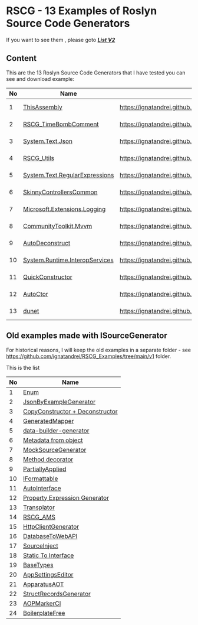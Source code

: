 # RSCG - 13 Examples of Roslyn Source Code Generators 

If you want to see them , please goto  ***[List V2](https://ignatandrei.github.io/RSCG_Examples/v2/docs/List-of-RSCG)***

## Content 

This are the 13 Roslyn Source Code Generators that I have tested you can see and download example:


| No        | Name  | Link | Nuget |Author|
| --------- | ----- | -----| ----- |----- |  
|1|[ThisAssembly](https://ignatandrei.github.io/RSCG_Examples/v2/docs/ThisAssembly)| https://ignatandrei.github.io/RSCG_Examples/v2/docs/ThisAssembly | [https://www.nuget.org/packages/ThisAssembly]({desc.Generator.Nuget.First()}) | Daniel Cazzulino|
|2|[RSCG_TimeBombComment](https://ignatandrei.github.io/RSCG_Examples/v2/docs/RSCG_TimeBombComment)| https://ignatandrei.github.io/RSCG_Examples/v2/docs/RSCG_TimeBombComment | [https://www.nuget.org/packages/RSCG_TimeBombComment/]({desc.Generator.Nuget.First()}) | Andrei Ignat|
|3|[System.Text.Json](https://ignatandrei.github.io/RSCG_Examples/v2/docs/System.Text.Json)| https://ignatandrei.github.io/RSCG_Examples/v2/docs/System.Text.Json | [https://www.nuget.org/packages/System.Text.Json/]({desc.Generator.Nuget.First()}) | Microsoft|
|4|[RSCG_Utils](https://ignatandrei.github.io/RSCG_Examples/v2/docs/RSCG_Utils)| https://ignatandrei.github.io/RSCG_Examples/v2/docs/RSCG_Utils | [https://www.nuget.org/packages/RSCG_Utils]({desc.Generator.Nuget.First()}) | Ignat Andrei|
|5|[System.Text.RegularExpressions](https://ignatandrei.github.io/RSCG_Examples/v2/docs/System.Text.RegularExpressions)| https://ignatandrei.github.io/RSCG_Examples/v2/docs/System.Text.RegularExpressions | [https://www.nuget.org/packages/System.Text.RegularExpressions/]({desc.Generator.Nuget.First()}) | Microsoft|
|6|[SkinnyControllersCommon](https://ignatandrei.github.io/RSCG_Examples/v2/docs/SkinnyControllersCommon)| https://ignatandrei.github.io/RSCG_Examples/v2/docs/SkinnyControllersCommon | [https://www.nuget.org/packages/SkinnyControllersCommon]({desc.Generator.Nuget.First()}) | Ignat Andrei|
|7|[Microsoft.Extensions.Logging](https://ignatandrei.github.io/RSCG_Examples/v2/docs/Microsoft.Extensions.Logging)| https://ignatandrei.github.io/RSCG_Examples/v2/docs/Microsoft.Extensions.Logging | [https://www.nuget.org/packages/Microsoft.Extensions.Logging/]({desc.Generator.Nuget.First()}) | Microsoft|
|8|[CommunityToolkit.Mvvm](https://ignatandrei.github.io/RSCG_Examples/v2/docs/CommunityToolkit.Mvvm)| https://ignatandrei.github.io/RSCG_Examples/v2/docs/CommunityToolkit.Mvvm | [https://www.nuget.org/packages/CommunityToolkit.Mvvm]({desc.Generator.Nuget.First()}) | Microsoft|
|9|[AutoDeconstruct](https://ignatandrei.github.io/RSCG_Examples/v2/docs/AutoDeconstruct)| https://ignatandrei.github.io/RSCG_Examples/v2/docs/AutoDeconstruct | [https://www.nuget.org/packages/AutoDeconstruct]({desc.Generator.Nuget.First()}) | Jason Bock|
|10|[System.Runtime.InteropServices](https://ignatandrei.github.io/RSCG_Examples/v2/docs/System.Runtime.InteropServices)| https://ignatandrei.github.io/RSCG_Examples/v2/docs/System.Runtime.InteropServices | [https://www.nuget.org/packages/System.Runtime.InteropServices/]({desc.Generator.Nuget.First()}) | Microsoft|
|11|[QuickConstructor](https://ignatandrei.github.io/RSCG_Examples/v2/docs/QuickConstructor)| https://ignatandrei.github.io/RSCG_Examples/v2/docs/QuickConstructor | [https://www.nuget.org/packages/QuickConstructor]({desc.Generator.Nuget.First()}) | Flavien Charlon|
|12|[AutoCtor](https://ignatandrei.github.io/RSCG_Examples/v2/docs/AutoCtor)| https://ignatandrei.github.io/RSCG_Examples/v2/docs/AutoCtor | [https://www.nuget.org/packages/AutoCtor/]({desc.Generator.Nuget.First()}) | Cameron MacFarland|
|13|[dunet](https://ignatandrei.github.io/RSCG_Examples/v2/docs/dunet)| https://ignatandrei.github.io/RSCG_Examples/v2/docs/dunet | [https://www.nuget.org/packages/dunet/]({desc.Generator.Nuget.First()}) | Domn Werner|


## Old examples made with ISourceGenerator 

For historical reasons, I will keep the old examples in a separate folder - see  https://github.com/ignatandrei/RSCG_Examples/tree/main/v1  folder.

This is the list 

| No        | Name  |
| --------- | ----- |
|1| [Enum]( https://ignatandrei.github.io/RSCG_Examples/v1/#rscg-number-2--enum) |"
|2| [JsonByExampleGenerator]( https://ignatandrei.github.io/RSCG_Examples/v1/#rscg-number-3--jsonbyexamplegenerator) |"
|3| [CopyConstructor + Deconstructor]( https://ignatandrei.github.io/RSCG_Examples/v1/#rscg-number-4--copyconstructor--deconstructor) |"
|4| [GeneratedMapper]( https://ignatandrei.github.io/RSCG_Examples/v1/#rscg-number-5--generatedmapper) |"
|5| [data-builder-generator]( https://ignatandrei.github.io/RSCG_Examples/v1/#rscg-number-6--data-builder-generator) |"
|6| [Metadata from object]( https://ignatandrei.github.io/RSCG_Examples/v1/#rscg-number-7--metadata-from-object) |"
|7| [MockSourceGenerator]( https://ignatandrei.github.io/RSCG_Examples/v1/#rscg-number-8--mocksourcegenerator) |"
|8| [Method decorator]( https://ignatandrei.github.io/RSCG_Examples/v1/#rscg-number-9--method-decorator) |"
|9| [PartiallyApplied]( https://ignatandrei.github.io/RSCG_Examples/v1/#rscg-number-10--partiallyapplied) |"
|10| [IFormattable]( https://ignatandrei.github.io/RSCG_Examples/v1/#rscg-number-11--iformattable) |"
|11| [AutoInterface]( https://ignatandrei.github.io/RSCG_Examples/v1/#rscg-number-12--autointerface) |"
|12| [Property Expression Generator]( https://ignatandrei.github.io/RSCG_Examples/v1/#rscg-number-13--property-expression-generator) |"
|13| [Transplator]( https://ignatandrei.github.io/RSCG_Examples/v1/#rscg-number-14--transplator) |"
|14| [RSCG_AMS]( https://ignatandrei.github.io/RSCG_Examples/v1/#rscg-number-15--rscg_ams) |"
|15| [HttpClientGenerator]( https://ignatandrei.github.io/RSCG_Examples/v1/#rscg-number-16--httpclientgenerator) |"
|16| [DatabaseToWebAPI]( https://ignatandrei.github.io/RSCG_Examples/v1/#rscg-number-17--databasetowebapi) |"
|17| [SourceInject]( https://ignatandrei.github.io/RSCG_Examples/v1/#rscg-number-18--sourceinject) |"
|18| [Static To Interface]( https://ignatandrei.github.io/RSCG_Examples/v1/#rscg-number-19--static-to-interface) |"
|19| [BaseTypes]( https://ignatandrei.github.io/RSCG_Examples/v1/#rscg-number-20--basetypes) |"
|20| [AppSettingsEditor]( https://ignatandrei.github.io/RSCG_Examples/v1/#rscg-number-21--appsettingseditor) |"
|21| [ApparatusAOT]( https://ignatandrei.github.io/RSCG_Examples/v1/#rscg-number-22--apparatusaot) |"
|22| [StructRecordsGenerator]( https://ignatandrei.github.io/RSCG_Examples/v1/#rscg-number-23--structrecordsgenerator) |"
|23| [AOPMarkerCI]( https://ignatandrei.github.io/RSCG_Examples/v1/#rscg-number-24--aopmarkerci) |"
|24| [BoilerplateFree]( https://ignatandrei.github.io/RSCG_Examples/v1/#rscg-number-25--boilerplatefree) |"

